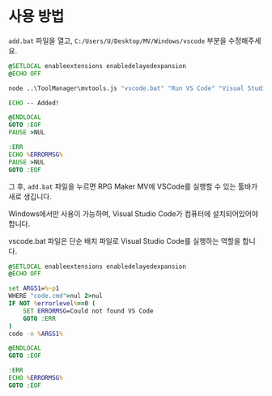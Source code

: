 # 사용 방법

```add.bat``` 파일을 열고, ```C:/Users/U/Desktop/MV/Windows/vscode``` 부분을 수정해주세요.

```cmd
@SETLOCAL enableextensions enabledelayedexpansion
@ECHO OFF

node ..\ToolManager\mvtools.js "vscode.bat" "Run VS Code" "Visual Studio Code" "C:/Users/U/Desktop/MV/Windows/vscode"

ECHO -- Added!

@ENDLOCAL
GOTO :EOF
PAUSE >NUL

:ERR
ECHO %ERRORMSG%
PAUSE >NUL
GOTO :EOF
```

그 후, ```add.bat``` 파일을 누르면 RPG Maker MV에 VSCode를 실행할 수 있는 툴바가 새로 생깁니다.

Windows에서만 사용이 가능하며, Visual Studio Code가 컴퓨터에 설치되어있어야 합니다.

vscode.bat 파일은 단순 배치 파일로 Visual Studio Code를 실행하는 역할을 합니다.

```cmd
@SETLOCAL enableextensions enabledelayedexpansion
@ECHO OFF

set ARGS1=%~p1
WHERE "code.cmd">nul 2>nul
IF NOT %errorlevel%==0 (
	SET ERRORMSG=Could not found VS Code
	GOTO :ERR
)
code -n %ARGS1%

@ENDLOCAL
GOTO :EOF

:ERR
ECHO %ERRORMSG%
GOTO :EOF
```